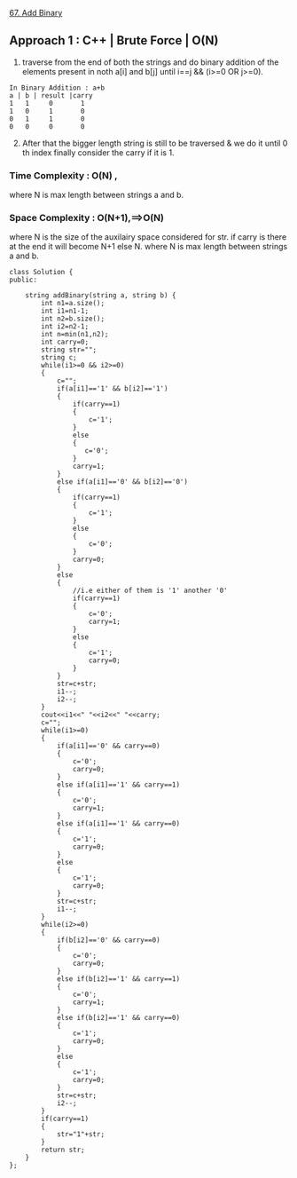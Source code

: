 <a href="https://leetcode.com/problems/add-binary/">67. Add Binary</a>

## Approach 1 : C++ | Brute Force | O(N)
1. traverse from the end of both the strings and do binary addition of the elements present in noth a[i] and b[j] until i==j
&& (i>=0 OR j>=0).
```
In Binary Addition : a+b
a | b | result |carry
1   1     0       1
1   0     1       0
0   1     1       0
0   0     0       0
```
2. After that the bigger length string is still to be traversed & we do it until 0 th index finally consider the carry if it is 1.

### Time Complexity : O(N) ,
where N is max length between strings a and b.
### Space Complexity : O(N+1),==>O(N)
where N is the size of the auxilairy space considered for str.
if carry is there at the end it will become N+1 else N.
where N is max length between strings a and b.

```
class Solution {
public:
    
    string addBinary(string a, string b) {
        int n1=a.size();
        int i1=n1-1;
        int n2=b.size();
        int i2=n2-1;
        int n=min(n1,n2);
        int carry=0;
        string str="";
        string c;
        while(i1>=0 && i2>=0)
        {
            c="";
            if(a[i1]=='1' && b[i2]=='1')
            {
                if(carry==1)
                {
                    c='1';
                }
                else
                {
                   c='0'; 
                }
                carry=1;
            }
            else if(a[i1]=='0' && b[i2]=='0')
            {
                if(carry==1)
                {
                    c='1';
                }
                else
                {
                    c='0';
                }
                carry=0;
            }
            else
            {
                //i.e either of them is '1' another '0'
                if(carry==1)
                {
                    c='0';
                    carry=1;
                }
                else
                {
                    c='1';
                    carry=0;
                }
            }
            str=c+str;
            i1--;
            i2--;
        }
        cout<<i1<<" "<<i2<<" "<<carry;
        c="";
        while(i1>=0)
        {
            if(a[i1]=='0' && carry==0)
            {
                c='0';
                carry=0;
            }
            else if(a[i1]=='1' && carry==1)
            {
                c='0';
                carry=1;
            }
            else if(a[i1]=='1' && carry==0)
            {
                c='1';
                carry=0;
            }
            else
            {
                c='1';
                carry=0;
            }
            str=c+str;
            i1--;
        }
        while(i2>=0)
        {
            if(b[i2]=='0' && carry==0)
            {
                c='0';
                carry=0;
            }
            else if(b[i2]=='1' && carry==1)
            {
                c='0';
                carry=1;
            }
            else if(b[i2]=='1' && carry==0)
            {
                c='1';
                carry=0;
            }
            else
            {
                c='1';
                carry=0;
            }
            str=c+str;
            i2--;
        }
        if(carry==1)
        {
            str="1"+str;
        }
        return str;
    }
};
```